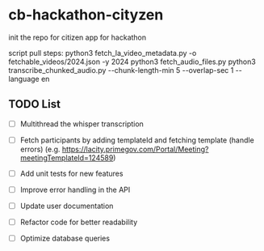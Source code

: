 # cb-hackathon-cityzen
init the repo for citizen app for hackathon

script pull steps:
python3 fetch_la_video_metadata.py -o fetchable_videos/2024.json -y 2024
python3 fetch_audio_files.py
python3 transcribe_chunked_audio.py --chunk-length-min 5 --overlap-sec 1 --language en

## TODO List

- [ ] Multithread the whisper transcription
- [ ] Fetch participants by adding templateId and fetching template (handle errors) (e.g. https://lacity.primegov.com/Portal/Meeting?meetingTemplateId=124589)
- [ ] Add unit tests for new features
- [ ] Improve error handling in the API
- [ ] Update user documentation
- [ ] Refactor code for better readability
- [ ] Optimize database queries

